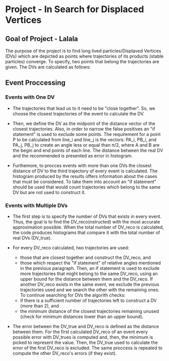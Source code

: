 # Project - In Search for Displaced Vertices

## Goal of Project - Lalala

The purpose of the project is to find long lived particles/Displaved Vertices (DVs) which are depicted as points where
trajectories of its products (stable particles) converge. To specify, two points that belong the trajectories are given.
The DVs are calculated as follows:

## Event Proccessing

### Events with One DV

  * The trajectories that lead us to it need to be "close together". So, we choose the closest trajectories of the event
    to calculate the DV.

  * Then, we define the DV as the midpoint of the distance vector of the closest trajectories. Also, in order to narrow the
    false positives an "if statement" is used to exclude some points. The requirement for a point P to be calculated from line_i 
    and line_j is the vectors: PA_i, PB_i, and PA_j, PB_j to create an angle less or equal than π/2, where A and B are the begin and
    end points of each line. The distance between the real DV and the recommended is presented as error in histogram.

  * Furthemore, to procces events with more than one DVs the closest distance of DV to the third trajectory of every event is calculated.
    The histogram produced by the results offers information about the cases that must be considered. To take them into account an 
    "if statement" should be used that would count trajectories which belong to the same DV but are not used to construct it.
  
### Events with Multiple DVs

  * The first step is to specify the number of DVs that exists in every event. Thus, the goal is to find the DV_reco(nstructed) with the 
    most accurate approximation possible. When the total number of DV_reco is calculated, the code produces histograms that compare it
    with the total number of real DVs (DV_true).

  * For every DV_reco calculated, two trajectories are used:
      * those that are closest together and construct the DV_reco, and
      * those which respect the "if statement" of relative angles mentioned in the previous paragraph. 
    Then, an if statement is used to exclude more trajectories that might belong to the same DV_reco, using an upper bound for the distance
    between them and the DV_reco. If another DV_reco exists in the same event, we exclude the previous trajectories used and we search the
    other with the remaining ones. To continue searching for DVs the algorith checks:
      * if there is a sufficient number of trajectories left to construct a DV (more than 2), and
      * the minimum distance of the closest trajectories remaining unused (check for minimum distances lower than an upper bound).

  * The error between the DV_true and DV_reco is defined as the distance between them. For the first calculated DV_reco of an event 
    every possible error with DV_trues is computed and, then, the minimum is picked to represent the value. Then, the DV_true used to 
    calculate the error of the first DV_reco is excluded. The same proccess is repeated to compute the other DV_reco's errors (if they exist).
